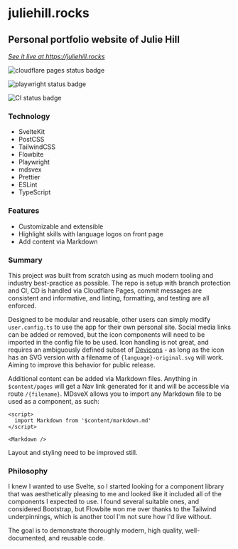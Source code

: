 # juliehill.rocks

## Personal portfolio website of Julie Hill

[_See it live at https://juliehill.rocks_](https://juliehill.rocks)

![cloudflare pages status badge](https://img.shields.io/endpoint?url=https://cloudflare-pages-badges.qkj49.workers.dev/?projectName=juliehill)

![playwright status badge](https://github.com/queenkjuul/juliehill.rocks/actions/workflows/playwright.yml/badge.svg)

![CI status badge](https://github.com/queenkjuul/juliehill.rocks/actions/workflows/ci.yml/badge.svg)

### Technology

- SvelteKit
- PostCSS
- TailwindCSS
- Flowbite
- Playwright
- mdsvex
- Prettier
- ESLint
- TypeScript

### Features

- Customizable and extensible
- Highlight skills with language logos on front page
- Add content via Markdown

### Summary

This project was built from scratch using as much modern tooling and industry best-practice as possible. The repo is setup with branch protection and CI, CD is handled via Cloudflare Pages, commit messages are consistent and informative, and linting, formatting, and testing are all enforced.

Designed to be modular and reusable, other users can simply modify `user.config.ts` to use the app for their own personal site. Social media links can be added or removed, but the icon components will need to be imported in the config file to be used. Icon handling is not great, and requires an ambiguously defined subset of [Devicons](https://devicon.dev/) - as long as the icon has an SVG version with a filename of `{language}-original.svg` will work. Aiming to improve this behavior for public release.

Additional content can be added via Markdown files. Anything in `$content/pages` will get a Nav link generated for it and will be accessible via route `/{filename}`. MDsveX allows you to import any Markdown file to be used as a component, as such:

```svelte
<script>
  import Markdown from '$content/markdown.md'
</script>

<Markdown />
```

Layout and styling need to be improved still.

### Philosophy

I knew I wanted to use Svelte, so I started looking for a component library that was aesthetically pleasing to me and looked like it included all of the components I expected to use. I found several suitable ones, and considered Bootstrap, but Flowbite won me over thanks to the Tailwind underpinnings, which is another tool I'm not sure how I'd live without.

The goal is to demonstrate thoroughly modern, high quality, well-documented, and reusable code.
